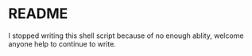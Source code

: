 # README
I stopped writing this shell script because of no enough ablity, welcome anyone help to continue to write.